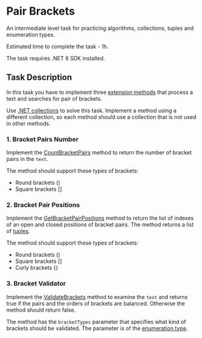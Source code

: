 # Pair Brackets

An intermediate level task for practicing algorithms, collections, tuples and enumeration types.

Estimated time to complete the task - 1h.

The task requires .NET 8 SDK installed.

## Task Description

In this task you have to implement three [extension methods](https://docs.microsoft.com/en-us/dotnet/csharp/programming-guide/classes-and-structs/extension-methods) that process a text and searches for pair of brackets.

Use [.NET collections](https://docs.microsoft.com/en-us/dotnet/csharp/programming-guide/concepts/collections) to solve this task. Implement a method using a different collection, so each method should use a collection that is not used in other methods.


### 1. Bracket Pairs Number

Implement the [CountBracketPairs](PairBrackets/StringExtensions.cs#L10) method to return the number of bracket pairs in the `text`.

The method should support these types of brackets:
* Round brackets ()
* Square brackets []


### 2. Bracket Pair Positions

Implement the [GetBracketPairPositions](PairBrackets/StringExtensions.cs#L22) method to return the list of indexes of an open and closed positions of bracket pairs. The method returns a list of [tuples](https://docs.microsoft.com/en-us/dotnet/csharp/language-reference/builtin-types/value-tuples).

The method should support these types of brackets:
* Round brackets ()
* Square brackets []
* Curly brackets {}


### 3. Bracket Validator

Implement the [ValidateBrackets](PairBrackets/StringExtensions.cs#L35) method to examine the `text` and returns true if the pairs and the orders of brackets are balanced. Otherwise the method should return false.

The method has the `bracketTypes` parameter that specifies what kind of brackets should be validated. The parameter is of the [enumeration type](https://docs.microsoft.com/en-us/dotnet/csharp/language-reference/builtin-types/enum).
